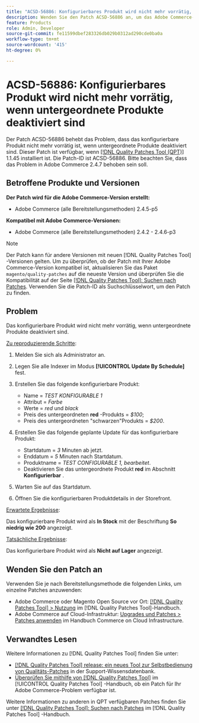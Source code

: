```yaml
---
title: "ACSD-56886: Konfigurierbares Produkt wird nicht mehr vorrätig, wenn untergeordnete Produkte deaktiviert sind"
description: Wenden Sie den Patch ACSD-56886 an, um das Adobe Commerce-Problem zu beheben, bei dem das konfigurierbare Produkt nicht mehr vorrätig ist, wenn Produkte deaktiviert sind.
feature: Products
role: Admin, Developer
source-git-commit: fe11599dbef283326db029b0312ad290cde0ba0a
workflow-type: tm+mt
source-wordcount: '415'
ht-degree: 0%

---
```


# ACSD-56886: Konfigurierbares Produkt wird nicht mehr vorrätig, wenn untergeordnete Produkte deaktiviert sind

Der Patch ACSD-56886 behebt das Problem, dass das konfigurierbare Produkt nicht mehr vorrätig ist, wenn untergeordnete Produkte deaktiviert sind. Dieser Patch ist verfügbar, wenn [[!DNL Quality Patches Tool (QPT)]](https://experienceleague.adobe.com/en/docs/commerce-knowledge-base/kb/announcements/commerce-announcements/magento-quality-patches-released-new-tool-to-self-serve-quality-patches) 1.1.45 installiert ist. Die Patch-ID ist ACSD-56886. Bitte beachten Sie, dass das Problem in Adobe Commerce 2.4.7 behoben sein soll.

## Betroffene Produkte und Versionen

**Der Patch wird für die Adobe Commerce-Version erstellt:**

* Adobe Commerce (alle Bereitstellungsmethoden) 2.4.5-p5

**Kompatibel mit Adobe Commerce-Versionen:**

* Adobe Commerce (alle Bereitstellungsmethoden) 2.4.2 - 2.4.6-p3

>[!NOTE]
>
>Der Patch kann für andere Versionen mit neuen [!DNL Quality Patches Tool] -Versionen gelten. Um zu überprüfen, ob der Patch mit Ihrer Adobe Commerce-Version kompatibel ist, aktualisieren Sie das Paket `magento/quality-patches` auf die neueste Version und überprüfen Sie die Kompatibilität auf der Seite [[!DNL Quality Patches Tool]: Suchen nach Patches](https://experienceleague.adobe.com/tools/commerce-quality-patches/index.html). Verwenden Sie die Patch-ID als Suchschlüsselwort, um den Patch zu finden.

## Problem

Das konfigurierbare Produkt wird nicht mehr vorrätig, wenn untergeordnete Produkte deaktiviert sind.

<u>Zu reproduzierende Schritte</u>:

1. Melden Sie sich als Administrator an.
1. Legen Sie alle Indexer im Modus **[!UICONTROL Update By Schedule]** fest.
1. Erstellen Sie das folgende konfigurierbare Produkt:

   * Name = *TEST KONFIGURABLE 1*
   * Attribut = *Farbe*
   * Werte = *red* und *black*
   * Preis des untergeordneten **red** -Produkts = *$100*;
   * Preis des untergeordneten &quot;schwarzen&quot;Produkts = *$200*.

1. Erstellen Sie das folgende geplante Update für das konfigurierbare Produkt:

   * Startdatum = *3* Minuten ab jetzt.
   * Enddatum = *5* Minuten nach Startdatum.
   * Produktname = *TEST CONFIGURABLE 1, bearbeitet*.
   * Deaktivieren Sie das untergeordnete Produkt **red** im Abschnitt **Konfigurierbar** .

1. Warten Sie auf das Startdatum.
1. Öffnen Sie die konfigurierbaren Produktdetails in der Storefront.

<u>Erwartete Ergebnisse</u>:

Das konfigurierbare Produkt wird als **In Stock** mit der Beschriftung **So niedrig wie 200** angezeigt.

<u>Tatsächliche Ergebnisse</u>:

Das konfigurierbare Produkt wird als **Nicht auf Lager** angezeigt.

## Wenden Sie den Patch an

Verwenden Sie je nach Bereitstellungsmethode die folgenden Links, um einzelne Patches anzuwenden:

* Adobe Commerce oder Magento Open Source vor Ort: [[!DNL Quality Patches Tool] > Nutzung](/help/tools/quality-patches-tool/usage.md) im [!DNL Quality Patches Tool]-Handbuch.
* Adobe Commerce auf Cloud-Infrastruktur: [Upgrades und Patches > Patches anwenden](https://experienceleague.adobe.com/docs/commerce-cloud-service/user-guide/develop/upgrade/apply-patches.html) im Handbuch Commerce on Cloud Infrastructure.

## Verwandtes Lesen

Weitere Informationen zu [!DNL Quality Patches Tool] finden Sie unter:

* [[!DNL Quality Patches Tool] release: ein neues Tool zur Selbstbedienung von Qualitäts-Patches](https://experienceleague.adobe.com/en/docs/commerce-knowledge-base/kb/announcements/commerce-announcements/magento-quality-patches-released-new-tool-to-self-serve-quality-patches) in der Support-Wissensdatenbank.
* [Überprüfen Sie mithilfe von  [!DNL Quality Patches Tool]](/help/tools/quality-patches-tool/patches-available-in-qpt/check-patch-for-magento-issue-with-magento-quality-patches.md) im [!UICONTROL Quality Patches Tool] -Handbuch, ob ein Patch für Ihr Adobe Commerce-Problem verfügbar ist.


Weitere Informationen zu anderen in QPT verfügbaren Patches finden Sie unter [[!DNL Quality Patches Tool]: Suchen nach Patches](https://experienceleague.adobe.com/tools/commerce-quality-patches/index.html) im [!DNL Quality Patches Tool] -Handbuch.
